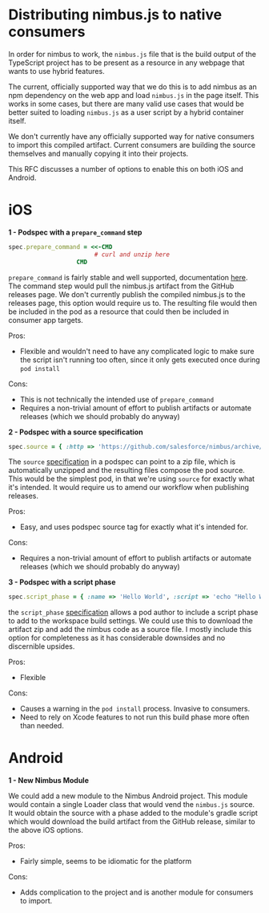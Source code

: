 # Distributing nimbus.js to native consumers

In order for nimbus to work, the `nimbus.js` file that is the build output of the TypeScript project has to be present as a resource in any webpage that wants to use hybrid features. 

The current, officially supported way that we do this is to add nimbus as an npm dependency on the web app and load `nimbus.js` in the page itself. This works in some cases, but there are many valid use cases that would be better suited to loading `nimbus.js` as a user script by a hybrid container itself.

We don't currently have any officially supported way for native consumers to import this compiled artifact. Current consumers are building the source themselves and manually copying it into their projects.

This RFC discusses a number of options to enable this on both iOS and Android.

# iOS

**1 - Podspec with a `prepare_command` step**

```ruby
spec.prepare_command = <<-CMD
                        # curl and unzip here
                   CMD
```

`prepare_command` is fairly stable and well supported, documentation [here](https://guides.cocoapods.org/syntax/podspec.html#prepare_command). The command step would pull the nimbus.js artifact from the GitHub releases page. We don't currently publish the compiled nimbus.js to the releases page, this option would require us to. The resulting file would then be included in the pod as a resource that could then be included in consumer app targets.

Pros: 
- Flexible and wouldn't need to have any complicated logic to make sure the script isn't running too often, since it only gets executed once during `pod install`

Cons: 
- This is not technically the intended use of `prepare_command`
- Requires a non-trivial amount of effort to publish artifacts or automate releases (which we should probably do anyway)

**2 - Podspec with a source specification**

```ruby
spec.source = { :http => 'https://github.com/salesforce/nimbus/archive/0.0.7.zip' }
```

The `source` [specification](https://guides.cocoapods.org/syntax/podspec.html#source) in a podspec can point to a zip file, which is automatically unzipped and the resulting files compose the pod source. This would be the simplest pod, in that we're using `source` for exactly what it's intended. It would require us to amend our workflow when publishing releases.

Pros: 
- Easy, and uses podspec source tag for exactly what it's intended for.

Cons: 
- Requires a non-trivial amount of effort to publish artifacts or automate releases (which we should probably do anyway)

**3 - Podspec with a script phase**

```ruby
spec.script_phase = { :name => 'Hello World', :script => 'echo "Hello World"' }
```
the `script_phase` [specification](https://guides.cocoapods.org/syntax/podspec.html#script_phases) allows a pod author to include a script phase to add to the workspace build settings. We could use this to download the artifact zip and add the nimbus code as a source file. I mostly include this option for completeness as it has considerable downsides and no discernible upsides.

Pros: 
- Flexible

Cons: 
- Causes a warning in the `pod install` process. Invasive to consumers.
- Need to rely on Xcode features to not run this build phase more often than needed.

# Android

**1 - New Nimbus Module**

We could add a new module to the Nimbus Android project. This module would contain a single Loader class that would vend the `nimbus.js` source. It would obtain the source with a phase added to the module's gradle script which would download the build artifact from the GitHub release, similar to the above iOS options.

Pros: 
- Fairly simple, seems to be idiomatic for the platform

Cons: 
- Adds complication to the project and is another module for consumers to import.
